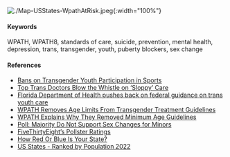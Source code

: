 
![./Map-USStates-WpathAtRisk.jpeg](./Map-USStates-WpathAtRisk.jpeg){:width="100%"}

#### Keywords  

WPATH, WPATH8, standards of care, suicide, prevention, mental health, depression, trans, transgender, youth, puberty blockers, sex change


#### References  
- [Bans on Transgender Youth Participation in Sports](https://www.lgbtmap.org/equality-maps/sports_participation_bans)  
- [Top Trans Doctors Blow the Whistle on ‘Sloppy’ Care](https://www.commonsense.news/p/top-trans-doctors-blow-the-whistle)  
- [Florida Department of Health pushes back on federal guidance on trans youth care](https://abcnews.go.com/Politics/florida-department-health-pushes-back-federal-guidance-trans/story?id=84193565)
- [WPATH Removes Age Limits From Transgender Treatment Guidelines](https://www.medscape.com/viewarticle/980935)  
- [WPATH Explains Why They Removed Minimum Age Guidelines](https://www.dailywire.com/news/wpath-explains-why-they-removed-minimum-age-guidelines-for-children-to-access-transgender-medical-treatments-so-doctors-wont-get-sued)  
- [Poll: Majority Do Not Support Sex Changes for Minors](https://www.breitbart.com/politics/2022/10/21/poll-majority-do-not-support-sex-changes-minors/)  
- [FiveThirtyEight’s Pollster Ratings](https://projects.fivethirtyeight.com/pollster-ratings/)
- [How Red Or Blue Is Your State?](https://fivethirtyeight.com/features/how-red-or-blue-is-your-state-your-congressional-district/)
- [US States - Ranked by Population 2022](https://worldpopulationreview.com/states)  

